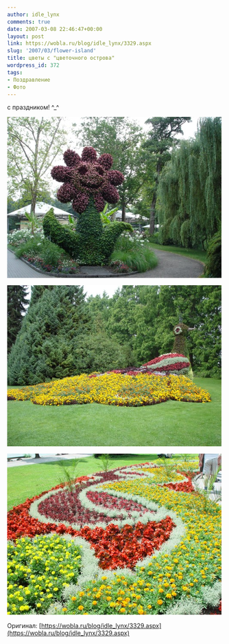 ```yaml
---
author: idle_lynx
comments: true
date: 2007-03-08 22:46:47+00:00
layout: post
link: https://wobla.ru/blog/idle_lynx/3329.aspx
slug: '2007/03/flower-island'
title: цветы с "цветочного острова"
wordpress_id: 372
tags:
- Поздравление
- Фото
---
```


с праздником! ^_^

![Flowers of Mainau](images/2007/05/9317cdb6-0d4f-4854-b65a-d395942b1f74.jpg)

![Flowers of Mainau](images/2007/05/e10165de-2e4c-469a-bec3-868bd134b863.jpg)

![Flowers of Mainau](images/2007/05/58ac78ee-5457-4a64-8e0f-08532d0261df.jpg)

Оригинал: [https://wobla.ru/blog/idle_lynx/3329.aspx](https://wobla.ru/blog/idle_lynx/3329.aspx)
